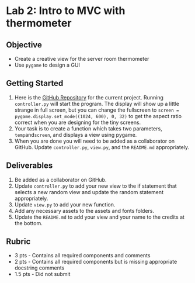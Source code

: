 # Lab 2: Intro to MVC with thermometer

## Objective

- Create a creative view for the server room thermometer 
- Use `pygame` to design a GUI

## Getting Started

1. Here is the [GitHub Repository](https://github.com/gormes-EPIC/thermometer) for the current project. Running `controller.py` will start the program. The display will show up a little strange in full screen, but you can change the fullscreen to `screen = pygame.display.set_mode((1024, 600), 0, 32)` to get the aspect ratio correct when you are designing for the tiny screens.
2. Your task is to create a function which takes two parameters, `temp`and`screen`, and displays a view using pygame.
3. When you are done you will need to be added as a collaborator on GitHub. Update `controller.py`, `view.py`, and the `README.md` appropriately. 

## Deliverables

1. Be added as a collaborator on GitHub.
2. Update `controller.py` to add your new view to the if statement that selects a new random view and update the random statement appropriately.
3. Update `view.py` to add your new function.
4. Add any necessary assets to the assets and fonts folders.
5. Update the `README.md` to add your view and your name to the credits at the bottom.

## Rubric

- 3 pts - Contains all required components and comments
- 2 pts - Contains all required components but is missing appropriate docstring comments
-  1.5 pts - Did not submit
